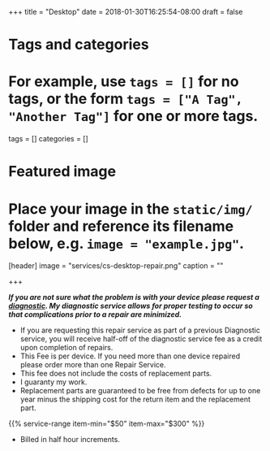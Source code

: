 +++
title = "Desktop"
date = 2018-01-30T16:25:54-08:00
draft = false

# Tags and categories
# For example, use `tags = []` for no tags, or the form `tags = ["A Tag", "Another Tag"]` for one or more tags.
tags = []
categories = []

# Featured image
# Place your image in the `static/img/` folder and reference its filename below, e.g. `image = "example.jpg"`.
[header]
image = "services/cs-desktop-repair.png"
caption = ""

+++

<div class="product-body">
<p><strong><em>If you are not sure what the problem is with your device please request a <a href="diagnostic">diagnostic</a>. My diagnostic service allows for proper testing to occur so that complications prior to a repair are minimized.</em></strong></p>

<ul>
<li>If you are requesting this repair service as part of a previous Diagnostic service, you will receive half-off of the diagnostic service fee as a credit upon completion of repairs.</li>
<li>This Fee is per device. If you need more than one device repaired please order more than one Repair Service.</li>
<li>This fee does not include the costs of replacement parts.</li>
<li>I guaranty my work.</li>
<li>Replacement parts are guaranteed to be free from defects for up to one year minus the shipping cost for the return item and the replacement part.</li>
</ul>
</div>

{{% service-range item-min="$50" item-max="$300" %}}

- Billed in half hour increments.
